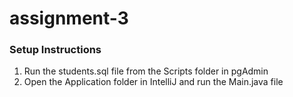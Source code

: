 # assignment-3

### Setup Instructions

1. Run the students.sql file from the Scripts folder in pgAdmin
2. Open the Application folder in IntelliJ and run the Main.java file
